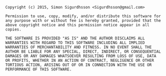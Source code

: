     Copyright (c) 2015, Simon Sigurdhsson <Sigurdhsson@gmail.com>

    Permission to use, copy, modify, and/or distribute this software for
    any purpose with or without fee is hereby granted, provided that the
    above copyright notice and this permission notice appear in all copies.

    THE SOFTWARE IS PROVIDED "AS IS" AND THE AUTHOR DISCLAIMS ALL
    WARRANTIES WITH REGARD TO THIS SOFTWARE INCLUDING ALL IMPLIED
    WARRANTIES OF MERCHANTABILITY AND FITNESS. IN NO EVENT SHALL THE
    AUTHOR BE LIABLE FOR ANY SPECIAL, DIRECT, INDIRECT, OR CONSEQUENTIAL
    DAMAGES OR ANY DAMAGES WHATSOEVER RESULTING FROM LOSS OF USE, DATA
    OR PROFITS, WHETHER IN AN ACTION OF CONTRACT, NEGLIGENCE OR OTHER
    TORTIOUS ACTION, ARISING OUT OF OR IN CONNECTION WITH THE USE OR
    PERFORMANCE OF THIS SOFTWARE.
